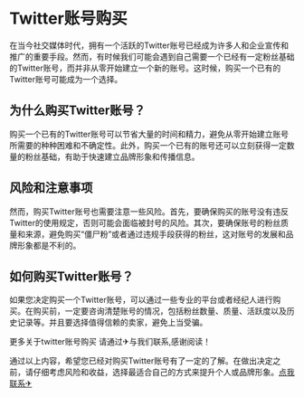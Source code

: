 # Twitter账号购买

在当今社交媒体时代，拥有一个活跃的Twitter账号已经成为许多人和企业宣传和推广的重要手段。然而，有时候我们可能会遇到自己需要一个已经有一定粉丝基础的Twitter账号，而并非从零开始建立一个新的账号。这时候，购买一个已有的Twitter账号可能成为一个选择。

## 为什么购买Twitter账号？

购买一个已有的Twitter账号可以节省大量的时间和精力，避免从零开始建立账号所需要的种种困难和不确定性。此外，购买一个已有的账号还可以立刻获得一定数量的粉丝基础，有助于快速建立品牌形象和传播信息。

## 风险和注意事项

然而，购买Twitter账号也需要注意一些风险。首先，要确保购买的账号没有违反Twitter的使用规定，否则可能会面临被封号的风险。其次，要确保账号的粉丝质量和来源，避免购买“僵尸粉”或者通过违规手段获得的粉丝，这对账号的发展和品牌形象都是不利的。

## 如何购买Twitter账号？

如果您决定购买一个Twitter账号，可以通过一些专业的平台或者经纪人进行购买。在购买前，一定要咨询清楚账号的情况，包括粉丝数量、质量、活跃度以及历史记录等。并且要选择值得信赖的卖家，避免上当受骗。

更多关于twitter账号购买 请通过✈与我们联系,感谢阅读！

通过以上内容，希望您已经对购买Twitter账号有了一定的了解。在做出决定之前，请仔细考虑风险和收益，选择最适合自己的方式来提升个人或品牌形象。[点我联系✈](https://gm.G208.com)